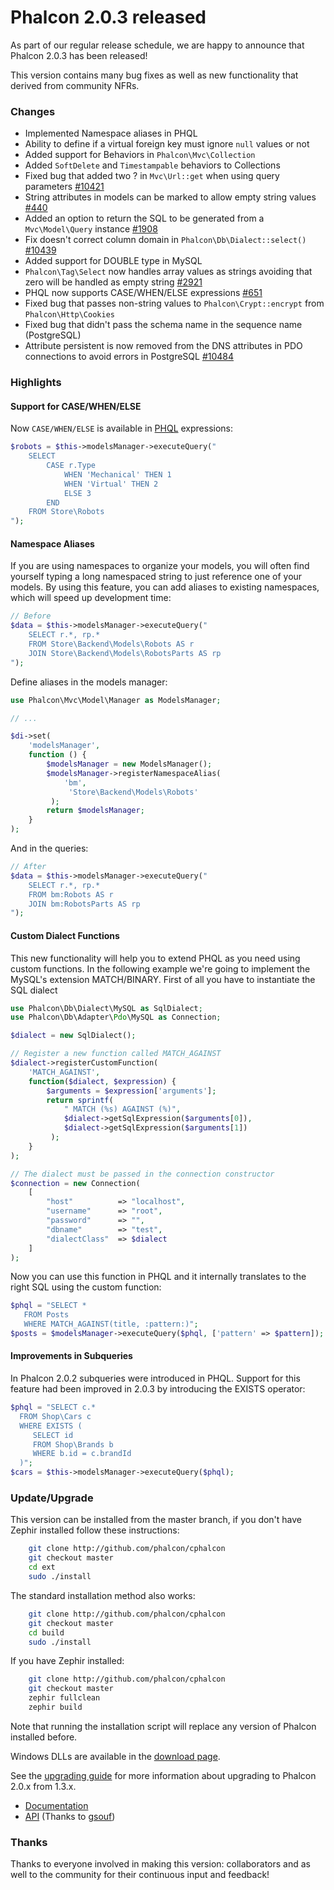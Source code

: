 Phalcon 2.0.3 released
======================

As part of our regular release schedule, we are happy to announce that 
Phalcon 2.0.3 has been released!

This version contains many bug fixes as well as new functionality that derived from community NFRs.

### Changes

 - Implemented Namespace aliases in PHQL
 - Ability to define if a virtual foreign key must ignore `null` values or not
 - Added support for Behaviors in `Phalcon\Mvc\Collection`
 - Added `SoftDelete` and `Timestampable` behaviors to Collections
 - Fixed bug that added two ? in `Mvc\Url::get` when using query parameters 
   [#10421](https://github.com/phalcon/cphalcon/issues/10421)
 - String attributes in models can be marked to allow empty string values 
   [#440](https://github.com/phalcon/cphalcon/issues/440)
 - Added an option to return the SQL to be generated from a `Mvc\Model\Query` 
   instance [#1908](https://github.com/phalcon/cphalcon/issues/1908)
 - Fix doesn't correct column domain in `Phalcon\Db\Dialect::select()` 
   [#10439](https://github.com/phalcon/cphalcon/issues/10439)
 - Added support for DOUBLE type in MySQL
 - `Phalcon\Tag\Select` now handles array values as strings avoiding that zero 
   will be handled as empty string 
   [#2921](https://github.com/phalcon/cphalcon/issues/2921)
 - PHQL now supports CASE/WHEN/ELSE expressions 
   [#651](https://github.com/phalcon/cphalcon/issues/651)
 - Fixed bug that passes non-string values to `Phalcon\Crypt::encrypt` from 
   `Phalcon\Http\Cookies`
 - Fixed bug that didn't pass the schema name in the sequence name (PostgreSQL)
 - Attribute persistent is now removed from the DNS attributes in PDO 
   connections to avoid errors in PostgreSQL 
   [#10484](https://github.com/phalcon/cphalcon/issues/10484)

### Highlights

#### Support for CASE/WHEN/ELSE
Now `CASE/WHEN/ELSE` is available in [PHQL](https://docs.phalconphp.com/en/latest/reference/phql.html) expressions:

```php
$robots = $this->modelsManager->executeQuery("
    SELECT 
        CASE r.Type
            WHEN 'Mechanical' THEN 1
            WHEN 'Virtual' THEN 2
            ELSE 3
        END 
    FROM Store\Robots
");
```

#### Namespace Aliases
If you are using namespaces to organize your models, you will often find 
yourself typing a long namespaced string to just reference one of your models. 
By using this feature, you can add aliases to existing namespaces, which will 
speed up development time:

```php
// Before
$data = $this->modelsManager->executeQuery("
    SELECT r.*, rp.*
    FROM Store\Backend\Models\Robots AS r
    JOIN Store\Backend\Models\RobotsParts AS rp
");
```

Define aliases in the models manager:

```php
use Phalcon\Mvc\Model\Manager as ModelsManager;

// ...

$di->set(
    'modelsManager', 
    function () {
        $modelsManager = new ModelsManager();
        $modelsManager->registerNamespaceAlias(
            'bm',
             'Store\Backend\Models\Robots'
         );
        return $modelsManager;
    }
);
```

And in the queries:

```php
// After
$data = $this->modelsManager->executeQuery("
    SELECT r.*, rp.*
    FROM bm:Robots AS r
    JOIN bm:RobotsParts AS rp
");
```

#### Custom Dialect Functions
This new functionality will help you to extend PHQL as you need using custom 
functions. In the following example we're going to implement the MySQL's 
extension MATCH/BINARY. First of all you have to instantiate the SQL dialect

```php
use Phalcon\Db\Dialect\MySQL as SqlDialect;
use Phalcon\Db\Adapter\Pdo\MySQL as Connection;

$dialect = new SqlDialect();

// Register a new function called MATCH_AGAINST
$dialect->registerCustomFunction(
    'MATCH_AGAINST', 
    function($dialect, $expression) {
        $arguments = $expression['arguments'];
        return sprintf(
            " MATCH (%s) AGAINST (%)",
            $dialect->getSqlExpression($arguments[0]),
            $dialect->getSqlExpression($arguments[1])
         );
    }
);

// The dialect must be passed in the connection constructor
$connection = new Connection(
    [
        "host"          => "localhost",
        "username"      => "root",
        "password"      => "",
        "dbname"        => "test",
        "dialectClass"  => $dialect
    ]
);

```

Now you can use this function in PHQL and it internally translates to the 
right SQL using the custom function:

```php
$phql = "SELECT * 
   FROM Posts 
   WHERE MATCH_AGAINST(title, :pattern:)";
$posts = $modelsManager->executeQuery($phql, ['pattern' => $pattern]);
```

#### Improvements in Subqueries

In Phalcon 2.0.2 subqueries were introduced in PHQL. Support for this feature 
had been improved in 2.0.3 by introducing the EXISTS operator:

```php
$phql = "SELECT c.* 
  FROM Shop\Cars c
  WHERE EXISTS (
     SELECT id 
     FROM Shop\Brands b 
     WHERE b.id = c.brandId
  )";
$cars = $this->modelsManager->executeQuery($phql);
```

### Update/Upgrade

This version can be installed from the master branch, if you don't have Zephir 
installed follow these instructions:

```sh
    git clone http://github.com/phalcon/cphalcon
    git checkout master
    cd ext
    sudo ./install
```

The standard installation method also works:

```sh
    git clone http://github.com/phalcon/cphalcon
    git checkout master
    cd build
    sudo ./install
```

If you have Zephir installed:

```sh
    git clone http://github.com/phalcon/cphalcon
    git checkout master
    zephir fullclean
    zephir build
```

Note that running the installation script will replace any version of Phalcon 
installed before.

Windows DLLs are available in the [download page](http://phalconphp.com/en/download/windows).

See the [upgrading guide](https://blog.phalconphp.com/post/guide-upgrading-to-phalcon-2) 
for more information about upgrading to Phalcon 2.0.x from 1.3.x.

* [Documentation](https://docs.phalconphp.com)
* [API](https://api.phalconphp.com/) (Thanks to [gsouf](https://github.com/gsouf))

### Thanks

Thanks to everyone involved in making this version: collaborators and as well to the community for 
their continuous input and feedback!
